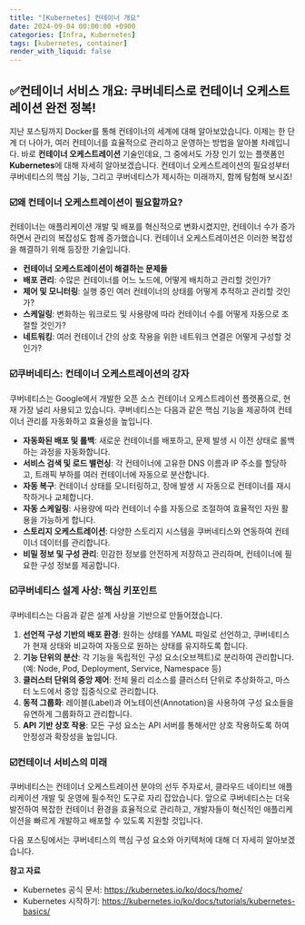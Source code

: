 ```yaml
---
title: "[Kubernetes] 컨테이너 개요"
date: 2024-09-04 00:00:00 +0900
categories: [Infra, Kubernetes]
tags: [kubernetes, container]
render_with_liquid: false
---
```


## ✅컨테이너 서비스 개요: 쿠버네티스로 컨테이너 오케스트레이션 완전 정복!

지난 포스팅까지 Docker를 통해 컨테이너의 세계에 대해 알아보았습니다. 이제는 한 단계 더 나아가, 여러 컨테이너를 효율적으로 관리하고 운영하는 방법을 알아볼 차례입니다. 바로 **컨테이너 오케스트레이션** 기술인데요, 그 중에서도 가장 인기 있는 플랫폼인 **Kubernetes**에 대해 자세히 알아보겠습니다. 컨테이너 오케스트레이션의 필요성부터 쿠버네티스의 핵심 기능, 그리고 쿠버네티스가 제시하는 미래까지, 함께 탐험해 보시죠!

### ☑️왜 컨테이너 오케스트레이션이 필요할까요?

컨테이너는 애플리케이션 개발 및 배포를 혁신적으로 변화시켰지만, 컨테이너 수가 증가하면서 관리의 복잡성도 함께 증가했습니다. 컨테이너 오케스트레이션은 이러한 복잡성을 해결하기 위해 등장한 기술입니다.

- **컨테이너 오케스트레이션이 해결하는 문제들**
- **배포 관리**: 수많은 컨테이너를 어느 노드에, 어떻게 배치하고 관리할 것인가?
- **제어 및 모니터링**: 실행 중인 여러 컨테이너의 상태를 어떻게 추적하고 관리할 것인가?
- **스케일링**: 변화하는 워크로드 및 사용량에 따라 컨테이너 수를 어떻게 자동으로 조절할 것인가?
- **네트워킹**: 여러 컨테이너 간의 상호 작용을 위한 네트워크 연결은 어떻게 구성할 것인가?

### ☑️쿠버네티스: 컨테이너 오케스트레이션의 강자

쿠버네티스는 Google에서 개발한 오픈 소스 컨테이너 오케스트레이션 플랫폼으로, 현재 가장 널리 사용되고 있습니다. 쿠버네티스는 다음과 같은 핵심 기능을 제공하여 컨테이너 관리를 자동화하고 효율성을 높입니다.

- **자동화된 배포 및 롤백**: 새로운 컨테이너를 배포하고, 문제 발생 시 이전 상태로 롤백하는 과정을 자동화합니다.
- **서비스 검색 및 로드 밸런싱**: 각 컨테이너에 고유한 DNS 이름과 IP 주소를 할당하고, 트래픽 부하를 여러 컨테이너에 자동으로 분산합니다.
- **자동 복구**: 컨테이너 상태를 모니터링하고, 장애 발생 시 자동으로 컨테이너를 재시작하거나 교체합니다.
- **자동 스케일링**: 사용량에 따라 컨테이너 수를 자동으로 조절하여 효율적인 자원 활용을 가능하게 합니다.
- **스토리지 오케스트레이션**: 다양한 스토리지 시스템을 쿠버네티스와 연동하여 컨테이너 데이터를 관리합니다.
- **비밀 정보 및 구성 관리**: 민감한 정보를 안전하게 저장하고 관리하며, 컨테이너에 필요한 구성 정보를 제공합니다.

### ☑️쿠버네티스 설계 사상: 핵심 키포인트

쿠버네티스는 다음과 같은 설계 사상을 기반으로 만들어졌습니다.

1. **선언적 구성 기반의 배포 환경**: 원하는 상태를 YAML 파일로 선언하고, 쿠버네티스가 현재 상태와 비교하여 자동으로 원하는 상태를 유지하도록 합니다.
2. **기능 단위의 분산**: 각 기능을 독립적인 구성 요소(오브젝트)로 분리하여 관리합니다. (예: Node, Pod, Deployment, Service, Namespace 등)
3. **클러스터 단위의 중앙 제어**: 전체 물리 리소스를 클러스터 단위로 추상화하고, 마스터 노드에서 중앙 집중식으로 관리합니다.
4. **동적 그룹화**: 레이블(Label)과 어노테이션(Annotation)을 사용하여 구성 요소들을 유연하게 그룹화하고 관리합니다.
5. **API 기반 상호 작용**: 모든 구성 요소는 API 서버를 통해서만 상호 작용하도록 하여 안정성과 확장성을 높입니다.

### ☑️컨테이너 서비스의 미래

쿠버네티스는 컨테이너 오케스트레이션 분야의 선두 주자로서, 클라우드 네이티브 애플리케이션 개발 및 운영에 필수적인 도구로 자리 잡았습니다. 앞으로 쿠버네티스는 더욱 발전하여 복잡한 컨테이너 환경을 효율적으로 관리하고, 개발자들이 혁신적인 애플리케이션을 빠르게 개발하고 배포할 수 있도록 지원할 것입니다.

다음 포스팅에서는 쿠버네티스의 핵심 구성 요소와 아키텍처에 대해 더 자세히 알아보겠습니다.

**참고 자료**

- Kubernetes 공식 문서: https://kubernetes.io/ko/docs/home/
- Kubernetes 시작하기: https://kubernetes.io/ko/docs/tutorials/kubernetes-basics/